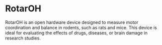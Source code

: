 # RotarOH
RotarOH is an open hardware device designed to measure motor coordination and balance in rodents, such as rats and mice. This device is ideal for evaluating the effects of drugs, diseases, or brain damage in research studies.
